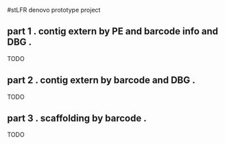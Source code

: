 #stLFR denovo prototype project
## part 1 . contig extern by PE and barcode info and DBG .

TODO

## part 2 . contig extern by barcode and DBG .

TODO 

## part 3 . scaffolding by barcode .

TODO 

